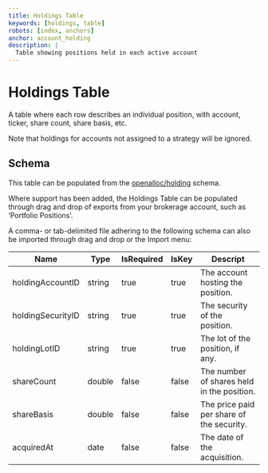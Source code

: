 ```yaml
---
title: Holdings Table
keywords: [holdings, table]
robots: [index, anchors]
anchor: account_holding
description: |
  Table showing positions held in each active account
---
```


# Holdings Table

A table where each row describes an individual position, with account,
ticker, share count, share basis, etc.

Note that holdings for accounts not assigned to a strategy will be ignored.

## Schema

This table can be populated from the [openalloc/holding](https://github.com/open-portfolio/AllocData#mholding) schema.

Where support has been added, the Holdings Table can be populated through
drag and drop of exports from your brokerage account, such as ‘Portfolio
Positions’.

A comma- or tab-delimited file adhering to the following schema can also be imported through
drag and drop or the Import menu:

| Name | Type | IsRequired | IsKey | Descript |
| ---- | ---- | ---------- | ----- | -------- |
| holdingAccountID | string | true | true | The account hosting the position. |
| holdingSecurityID | string | true | true | The security of the position. |
| holdingLotID | string | true | true | The lot of the position, if any. |
| shareCount | double | false | false | The number of shares held in the position. |
| shareBasis | double | false | false | The price paid per share of the security. |
| acquiredAt | date | false | false | The date of the acquisition. |


